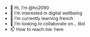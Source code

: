 - 👋 Hi, I’m @ho2090
- 👀 I’m interested in digital wellbeing
- 🌱 I’m currently learning french
- 💞️ I’m looking to collaborate on... tbd
- 📫 How to reach me: here

<!---
ho2090/ho2090 is a ✨ special ✨ repository because its `README.md` (this file) appears on your GitHub profile.
You can click the Preview link to take a look at your changes.
--->
